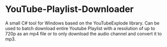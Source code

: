 # YouTube-Playlist-Downloader

A small C# tool for Windows based on the YouTubeExplode library. Can be used to batch download entire Youtube Playlist with a resolution of up to 720p as an mp4 file or to only download the audio channel and convert it to mp3.
